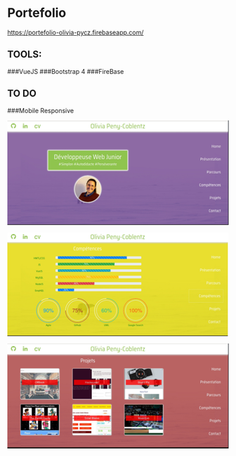 # Portefolio

https://portefolio-olivia-pycz.firebaseapp.com/

## TOOLS:
###VueJS
###Bootstrap 4
###FireBase

## TO DO
###Mobile Responsive

![screenshots](https://github.com/oliviapycz/portfolio/raw/develop/docs/portfolio_home.jpg)

![screenshots](https://github.com/oliviapycz/portfolio/raw/develop/docs/portfolio_competences.jpg)

![screenshots](https://github.com/oliviapycz/portfolio/raw/develop/docs/portfolio_projets.jpg)
